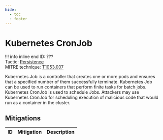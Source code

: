 ```yaml
---
hide:
  - toc
  - footer
---
```


# Kubernetes CronJob

!!! info inline end
    ID: ???<br>
    Tactic: [Persistence](../tactics/Persistence/index.md) <br>
    MITRE technique: [T1053.007](https://attack.mitre.org/techniques/T1053/007/)

Kubernetes Job is a controller that creates one or more pods and ensures that a specified number of them successfully terminate. Kubernetes Job can be used to run containers that perform finite tasks for batch jobs. Kubernetes CronJob is used to schedule Jobs. Attackers may use Kubernetes CronJob for scheduling execution of malicious code that would run as a container in the cluster.

## Mitigations

|ID|Mitigation|Description|
|--|----------|-----------|